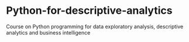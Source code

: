 # Python-for-descriptive-analytics
Course on Python programming for data exploratory analysis, descriptive analytics and business intelligence

